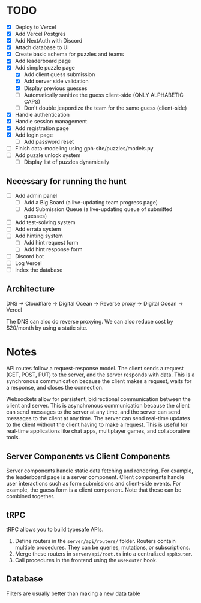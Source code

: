# TODO

- [x] Deploy to Vercel
- [x] Add Vercel Postgres
- [x] Add NextAuth with Discord
- [x] Attach database to UI
- [x] Create basic schema for puzzles and teams
- [x] Add leaderboard page
- [x] Add simple puzzle page
    - [x] Add client guess submission 
    - [x] Add server side validation
    - [x] Display previous guesses
    - [ ] Automatically sanitize the guess client-side (ONLY ALPHABETIC CAPS)
    - [ ] Don't double jeapordize the team for the same guess (client-side)
- [x] Handle authentication
- [x] Handle session management
- [x] Add registration page
- [x] Add login page
    - [ ] Add password reset
- [ ] Finish data-modeling using gph-site/puzzles/models.py
- [ ] Add puzzle unlock system
    - [ ] Display list of puzzles dynamically

## Necessary for running the hunt 

- [ ] Add admin panel
    - [ ] Add a Big Board (a live-updating team progress page)
    - [ ] Add Submission Queue (a live-updating queue of submitted guesses)
- [ ] Add test-solving system
- [ ] Add errata system
- [ ] Add hinting system
    - [ ] Add hint request form
    - [ ] Add hint response form
- [ ] Discord bot
- [ ] Log Vercel
- [ ] Index the database

## Architecture

DNS -> Cloudflare -> Digital Ocean -> Reverse proxy -> Digital Ocean
                                                    -> Vercel

The DNS can also do reverse proxying. We can also reduce cost by $20/month by using a static site.

# Notes

API routes follow a request-response model. The client sends a request (GET, POST, PUT) to the server, and the server responds with data. This is a synchronous communication because the client makes a request, waits for a response, and closes the connection.

Websockets allow for persistent, bidirectional communication between the client and server. This is asynchronous communication because the client can send messages to the server at any time, and the server can send messages to the client at any time. The server can send real-time updates to the client without the client having to make a request. This is useful for real-time applications like chat apps, multiplayer games, and collaborative tools.

## Server Components vs Client Components
Server components handle static data fetching and rendering. For example, the leaderboard page is a server component. Client components handle user interactions such as form submissions and client-side events. For example, the guess form is a client component. Note that these can be combined together. 

## tRPC
tRPC allows you to build typesafe APIs. 

1. Define routers in the `server/api/routers/` folder. Routers contain multiple procedures. They can be queries, mutations, or subscriptions. 
2. Merge these routers in `server/api/root.ts` into a centralized `appRouter`. 
3. Call procedures in the frontend using the `useRouter` hook.

## Database
Filters are usually better than making a new data table